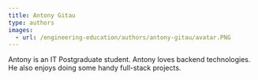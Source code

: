 ```yaml
---
title: Antony Gitau
type: authors
images:
  - url: /engineering-education/authors/antony-gitau/avatar.PNG 
---
```

Antony is an IT Postgraduate student. Antony loves backend technologies. He also enjoys doing some handy full-stack projects.